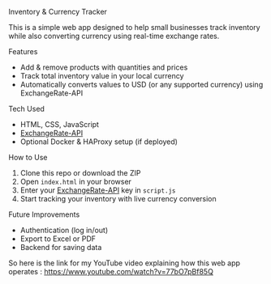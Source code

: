  Inventory & Currency Tracker

This is a simple web app designed to help small businesses track inventory while also converting currency using real-time exchange rates.

 Features
- Add & remove products with quantities and prices
- Track total inventory value in your local currency
- Automatically converts values to USD (or any supported currency) using ExchangeRate-API

 Tech Used
- HTML, CSS, JavaScript
- [ExchangeRate-API](https://www.exchangerate-api.com/)
- Optional Docker & HAProxy setup (if deployed)

 How to Use
1. Clone this repo or download the ZIP
2. Open `index.html` in your browser
3. Enter your [ExchangeRate-API](https://www.exchangerate-api.com/) key in `script.js`
4. Start tracking your inventory with live currency conversion

 Future Improvements
- Authentication (log in/out)
- Export to Excel or PDF
- Backend for saving data

 So here is the link for my YouTube video explaining how this web app operates :  https://www.youtube.com/watch?v=77bO7pBf85Q 


